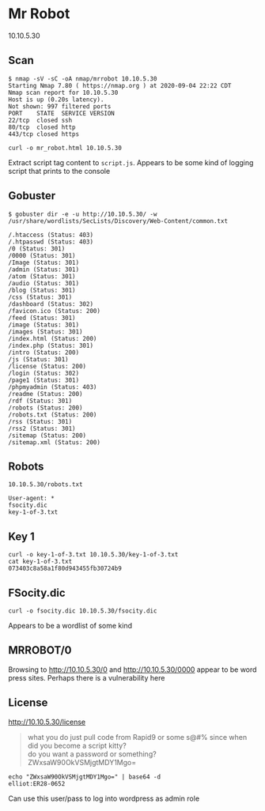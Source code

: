 # Mr Robot

10.10.5.30

## Scan

```
$ nmap -sV -sC -oA nmap/mrrobot 10.10.5.30
Starting Nmap 7.80 ( https://nmap.org ) at 2020-09-04 22:22 CDT
Nmap scan report for 10.10.5.30
Host is up (0.20s latency).
Not shown: 997 filtered ports
PORT    STATE  SERVICE VERSION
22/tcp  closed ssh
80/tcp  closed http
443/tcp closed https
```

```
curl -o mr_robot.html 10.10.5.30
```

Extract script tag content to `script.js`. Appears to be some kind of logging script that prints to the console

## Gobuster

```
$ gobuster dir -e -u http://10.10.5.30/ -w /usr/share/wordlists/SecLists/Discovery/Web-Content/common.txt 

/.htaccess (Status: 403)
/.htpasswd (Status: 403)
/0 (Status: 301)
/0000 (Status: 301)
/Image (Status: 301)
/admin (Status: 301)
/atom (Status: 301)
/audio (Status: 301)
/blog (Status: 301)
/css (Status: 301)
/dashboard (Status: 302)
/favicon.ico (Status: 200)
/feed (Status: 301)
/image (Status: 301)
/images (Status: 301)
/index.html (Status: 200)
/index.php (Status: 301)
/intro (Status: 200)
/js (Status: 301)
/license (Status: 200)
/login (Status: 302)
/page1 (Status: 301)
/phpmyadmin (Status: 403)
/readme (Status: 200)
/rdf (Status: 301)
/robots (Status: 200)
/robots.txt (Status: 200)
/rss (Status: 301)
/rss2 (Status: 301)
/sitemap (Status: 200)
/sitemap.xml (Status: 200)
```

## Robots

```
10.10.5.30/robots.txt

User-agent: *
fsocity.dic
key-1-of-3.txt
```

## Key 1
```
curl -o key-1-of-3.txt 10.10.5.30/key-1-of-3.txt
cat key-1-of-3.txt
073403c8a58a1f80d943455fb30724b9
```

## FSocity.dic

```
curl -o fsocity.dic 10.10.5.30/fsocity.dic
```

Appears to be a wordlist of some kind

## MRROBOT/0

Browsing to http://10.10.5.30/0 and http://10.10.5.30/0000 appear to be word press sites. Perhaps there is a vulnerability here

## License

http://10.10.5.30/license

<blockquote>
what you do just pull code from Rapid9 or some s@#% since when did you become a script kitty?<br>
do you want a password or something?<br>
ZWxsaW90OkVSMjgtMDY1Mgo=
</blockquote>

```
echo "ZWxsaW90OkVSMjgtMDY1Mgo=" | base64 -d
elliot:ER28-0652
```

Can use this user/pass to log into wordpress as admin role
